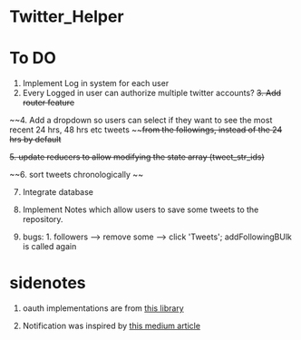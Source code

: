 # Twitter_Helper


# To DO

1. Implement Log in system for each user
2. Every Logged in user can authorize multiple twitter accounts?
~~3. Add router feature~~

~~4. Add a dropdown so users can select if they want to see the most recent 24 hrs, 48 hrs etc tweets ~~~~from the followings, instead of the 24 hrs by default~~

~~5. update reducers to allow modifying the state array (tweet_str_ids)~~

~~6. sort tweets chronologically ~~

7. Integrate database

8. Implement Notes which allow users to save some tweets to the repository. 

9. bugs: 1. followers --> remove some --> click 'Tweets'; addFollowingBUlk is called again

# sidenotes
 
1. oauth implementations are from [this library](https://github.com/ciaranj/node-oauth/blob/master/lib/oauth.js)

2. Notification was inspired by [this medium article](https://medium.com/swlh/react-notifications-without-dependencies-801397777e85)